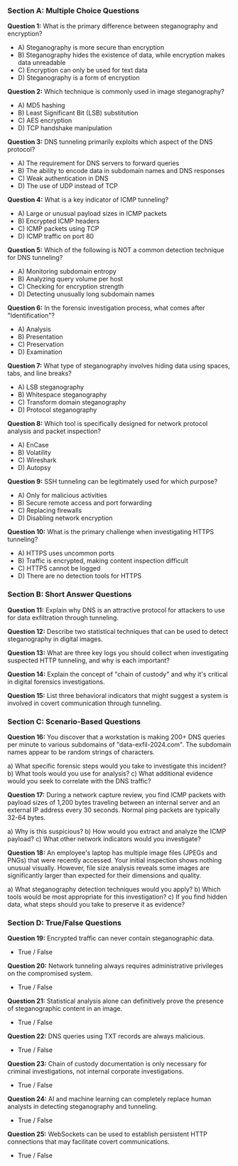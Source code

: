 
### Section A: Multiple Choice Questions

**Question 1:** What is the primary difference between steganography and encryption?
- A) Steganography is more secure than encryption
- B) Steganography hides the existence of data, while encryption makes data unreadable
- C) Encryption can only be used for text data
- D) Steganography is a form of encryption

**Question 2:** Which technique is commonly used in image steganography?
- A) MD5 hashing
- B) Least Significant Bit (LSB) substitution
- C) AES encryption
- D) TCP handshake manipulation

**Question 3:** DNS tunneling primarily exploits which aspect of the DNS protocol?
- A) The requirement for DNS servers to forward queries
- B) The ability to encode data in subdomain names and DNS responses
- C) Weak authentication in DNS
- D) The use of UDP instead of TCP

**Question 4:** What is a key indicator of ICMP tunneling?
- A) Large or unusual payload sizes in ICMP packets
- B) Encrypted ICMP headers
- C) ICMP packets using TCP
- D) ICMP traffic on port 80

**Question 5:** Which of the following is NOT a common detection technique for DNS tunneling?
- A) Monitoring subdomain entropy
- B) Analyzing query volume per host
- C) Checking for encryption strength
- D) Detecting unusually long subdomain names

**Question 6:** In the forensic investigation process, what comes after "Identification"?
- A) Analysis
- B) Presentation
- C) Preservation
- D) Examination

**Question 7:** What type of steganography involves hiding data using spaces, tabs, and line breaks?
- A) LSB steganography
- B) Whitespace steganography
- C) Transform domain steganography
- D) Protocol steganography

**Question 8:** Which tool is specifically designed for network protocol analysis and packet inspection?
- A) EnCase
- B) Volatility
- C) Wireshark
- D) Autopsy

**Question 9:** SSH tunneling can be legitimately used for which purpose?
- A) Only for malicious activities
- B) Secure remote access and port forwarding
- C) Replacing firewalls
- D) Disabling network encryption

**Question 10:** What is the primary challenge when investigating HTTPS tunneling?
- A) HTTPS uses uncommon ports
- B) Traffic is encrypted, making content inspection difficult
- C) HTTPS cannot be logged
- D) There are no detection tools for HTTPS

### Section B: Short Answer Questions

**Question 11:** Explain why DNS is an attractive protocol for attackers to use for data exfiltration through tunneling.

**Question 12:** Describe two statistical techniques that can be used to detect steganography in digital images.

**Question 13:** What are three key logs you should collect when investigating suspected HTTP tunneling, and why is each important?

**Question 14:** Explain the concept of "chain of custody" and why it's critical in digital forensics investigations.

**Question 15:** List three behavioral indicators that might suggest a system is involved in covert communication through tunneling.

### Section C: Scenario-Based Questions

**Question 16:** 
You discover that a workstation is making 200+ DNS queries per minute to various subdomains of "data-exfil-2024.com". The subdomain names appear to be random strings of characters.

a) What specific forensic steps would you take to investigate this incident?
b) What tools would you use for analysis?
c) What additional evidence would you seek to correlate with the DNS traffic?

**Question 17:**
During a network capture review, you find ICMP packets with payload sizes of 1,200 bytes traveling between an internal server and an external IP address every 30 seconds. Normal ping packets are typically 32-64 bytes.

a) Why is this suspicious?
b) How would you extract and analyze the ICMP payload?
c) What other network indicators would you investigate?

**Question 18:**
An employee's laptop has multiple image files (JPEGs and PNGs) that were recently accessed. Your initial inspection shows nothing unusual visually. However, file size analysis reveals some images are significantly larger than expected for their dimensions and quality.

a) What steganography detection techniques would you apply?
b) Which tools would be most appropriate for this investigation?
c) If you find hidden data, what steps should you take to preserve it as evidence?

### Section D: True/False Questions

**Question 19:** Encrypted traffic can never contain steganographic data. 
- True / False

**Question 20:** Network tunneling always requires administrative privileges on the compromised system.
- True / False

**Question 21:** Statistical analysis alone can definitively prove the presence of steganographic content in an image.
- True / False

**Question 22:** DNS queries using TXT records are always malicious.
- True / False

**Question 23:** Chain of custody documentation is only necessary for criminal investigations, not internal corporate investigations.
- True / False

**Question 24:** AI and machine learning can completely replace human analysts in detecting steganography and tunneling.
- True / False

**Question 25:** WebSockets can be used to establish persistent HTTP connections that may facilitate covert communications.
- True / False
